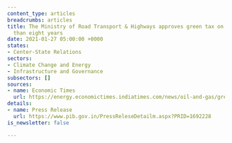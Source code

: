 ```yaml
---
content_type: articles
breadcrumbs: articles
title: The Ministry of Road Transport & Highways approves green tax on vehicles older
  than eight years
date: 2021-01-27 05:00:00 +0000
states:
- Center-State Relations
sectors:
- Climate Change and Energy
- Infrastructure and Governance
subsectors: []
sources:
- name: Economic Times
  url: https://energy.economictimes.indiatimes.com/news/oil-and-gas/green-tax-to-be-imposed-on-vehicles-over-8-years-in-bid-to-clean-environment/80460882
details:
- name: Press Release
  url: https://www.pib.gov.in/PressReleseDetailm.aspx?PRID=1692228
is_newsletter: false

---
```

